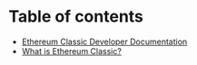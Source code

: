 # Table of contents

* [Ethereum Classic Developer Documentation](README.md)
* [What is Ethereum Classic?](what-is-ethereum-classic.md)


